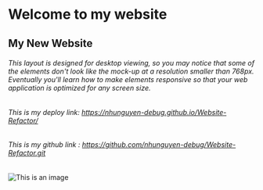 # Welcome to my website
## My New Website
###### This layout is designed for desktop viewing, so you may notice that some of the elements don't look like the mock-up at a resolution smaller than 768px. Eventually you'll learn how to make elements responsive so that your web application is optimized for any screen size.
###### This is my deploy link: https://nhunguyen-debug.github.io/Website-Refactor/
###### This is my github link : https://github.com/nhunguyen-debug/Website-Refactor.git

![This is an image](https://myoctocat.com/assets/images/base-octocat.svg)
